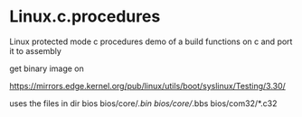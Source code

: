 # Linux.c.procedures
Linux protected mode c procedures demo of a build functions on c and port it to assembly





get binary image on 


https://mirrors.edge.kernel.org/pub/linux/utils/boot/syslinux/Testing/3.30/

uses the files in dir bios
bios/core/*.bin
bios/core/*.bbs
bios/com32/*.c32

